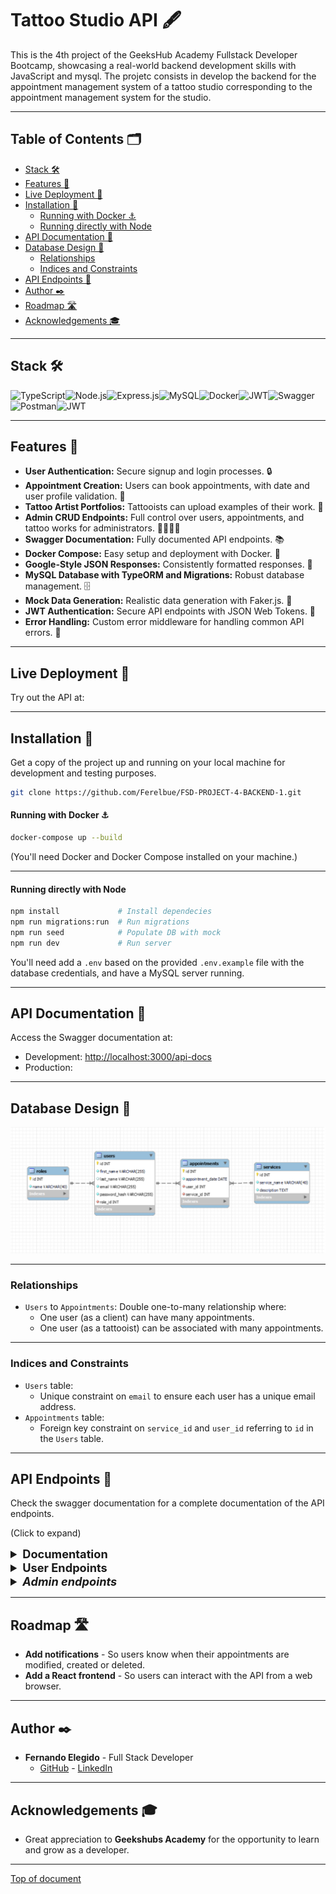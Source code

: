 
# Tattoo Studio API 🖋️

This is the 4th project of the GeeksHub Academy Fullstack Developer Bootcamp, showcasing a real-world backend development skills with JavaScript and mysql.
The projetc consists in develop the backend for the appointment management system of a tattoo studio corresponding to the appointment management system for the studio.

***
## Table of Contents 🗂️

- [Stack 🛠️](#stack)
- [Features 🌟](#features-)
- [Live Deployment 📡](#live-deployment-)
- [Installation 🚀](#installation-)
  - [Running with Docker ⚓️](#running-with-docker-️)
  - [Running directly with Node](#running-directly-with-node)
- [API Documentation 📘](#api-documentation-)
- [Database Design 📖](#database-design-)
  - [Relationships](#relationships)
  - [Indices and Constraints](#indices-and-constraints)
- [API Endpoints 🔌](#api-endpoints-)
- [Author ✒️](#author-)
- [Roadmap 🛣️](#roadmap-️)
- [Acknowledgements 🎓](#acknowledgements-)

***
## Stack 🛠️

<img src="https://img.shields.io/badge/TypeScript-3178C6?style=for-the-badge&logo=typescript&logoColor=white" alt="TypeScript" /><img src="https://img.shields.io/badge/Node.js-339933?style=for-the-badge&logo=node.js&logoColor=white" alt="Node.js" /><img src="https://img.shields.io/badge/Express.js-000000?style=for-the-badge&logo=express&logoColor=white" alt="Express.js" /><img src="https://img.shields.io/badge/MySQL-4479A1?style=for-the-badge&logo=mysql&logoColor=white" alt="MySQL" /><img src="https://img.shields.io/badge/Docker-2496ED?style=for-the-badge&logo=docker&logoColor=white" alt="Docker" /><img src="https://img.shields.io/badge/JWT-000000?style=for-the-badge&logo=jsonwebtokens&logoColor=white" alt="JWT" /><img src="https://img.shields.io/badge/Swagger-85EA2D?style=for-the-badge&logo=swagger&logoColor=black" alt="Swagger" /><img src="https://img.shields.io/badge/Postman-FF6C37?style=for-the-badge&logo=postman&logoColor=white" alt="Postman" /><img src="https://img.shields.io/badge/railway-000000?style=for-the-badge&logo=railway&logoColor=white" alt="JWT" />

***
## Features 🌟

- **User Authentication:** Secure signup and login processes. 🔒
- **Appointment Creation:** Users can book appointments, with date and user profile validation. 📅
- **Tattoo Artist Portfolios:** Tattooists can upload examples of their work. 🎨
- **Admin CRUD Endpoints:** Full control over users, appointments, and tattoo works for administrators. 👩‍💼👨‍💼
- **Swagger Documentation:** Fully documented API endpoints. 📚
- **Docker Compose:** Easy setup and deployment with Docker. 🐳
- **Google-Style JSON Responses:** Consistently formatted responses. 📁
- **MySQL Database with TypeORM and Migrations:** Robust database management. 🗄️
- **Mock Data Generation:** Realistic data generation with Faker.js. 🤖
- **JWT Authentication:** Secure API endpoints with JSON Web Tokens. 🔑
- **Error Handling:** Custom error middleware for handling common API errors. 📝

***
## Live Deployment 📡

Try out the API at:

> []()

***
## Installation 🚀

Get a copy of the project up and running on your local machine for development and testing purposes.

```sh
git clone https://github.com/Ferelbue/FSD-PROJECT-4-BACKEND-1.git
```

#### Running with Docker ⚓️

```sh
docker-compose up --build
```

(You'll need Docker and Docker Compose installed on your machine.)

***
#### Running directly with Node

```sh
npm install             # Install dependecies
npm run migrations:run  # Run migrations
npm run seed            # Populate DB with mock
npm run dev             # Run server
```

You'll need add a `.env` based on the provided `.env.example` file with the database credentials, and have a MySQL server running.

***
## API Documentation 📘

Access the Swagger documentation at:

- Development: [http://localhost:3000/api-docs](http://localhost:3000/api-docs)
- Production: []()

***
## Database Design 📖

<img width="803" alt="ERD" src="./img/DB_design.png">

***
### Relationships

- `Users` to `Appointments`: Double one-to-many relationship where:
  - One user (as a client) can have many appointments.
  - One user (as a tattooist) can be associated with many appointments.

***
### Indices and Constraints

- `Users` table:
  - Unique constraint on `email` to ensure each user has a unique email address.
- `Appointments` table:
  - Foreign key constraint on `service_id` and `user_id` referring to `id` in the `Users` table.

***
## API Endpoints 🔌

Check the swagger documentation for a complete documentation of the API endpoints.

(Click to expand)

<details>
  <summary style="font-weight: bold; font-size: 1.3em;">Documentation</summary>

- `GET /api-docs` - Swagger documentation.
</details>

<details>
  <summary style="font-weight: bold; font-size: 1.3em;">User Endpoints</summary>

##### Authentication 🔒

- `POST /api/auth/register` - Register a new user.
- `POST /api/auth/login` - Login an existing user.

##### Users 👤

- `GET /api/users/me` - Retrieve authenticated user's profile.
- `PUT /api/users/me` - Update authenticated user's profile.
- `DELETE /api/users/me` - Delete authenticated user.
- `GET /api/users/getTattooists` - List all tattooists.

##### User Appointments 📅

- `GET /api/appointments/my` - Retrieve user's appointments.
- `POST /api/appointments/my` - Request a new appointment.
- `GET /api/appointments/my/{id}` - Retrieve details of a specific appointment.
- `PUT /api/appointments/my/{id}` - Update a specific appointment.
- `DELETE /api/appointments/my/{id}` - Delete a specific appointment.

##### TattooWorks - Public 🌍

- `GET /api/tattooWorks` - List all tattoo works.
- `GET /api/tattooWorks/{id}` - Retrieve a specific tattoo work by ID.

##### TattooWorks - Tattooist 🎨

- `GET /api/tattooWorks/my` - Retrieve a tattooist's works.
- `POST /api/tattooWorks/my` - Create a new work for the authenticated tattooist.
- `PUT /api/tattooWorks/my/{id}` - Update a specific tattoo work by ID.
- `DELETE /api/tattooWorks/my/{id}` - Delete a specific tattoo work by ID.

</details>
<details>
<summary style="font-weight: bold; font-size: 1.3em;"><i>Admin endpoints</i></summary>

##### Admin CRUD Endpoints - Users 👩‍💼👨‍💼

- `GET /api/users` - List all users.
- `POST /api/users` - Create a new user.
- `GET /api/users/{id}` - Retrieve a user by ID.
- `PUT /api/users/{id}` - Update a user by ID.
- `DELETE /api/users/{id}` - Delete a user by ID.
- `PUT /api/users/setAsTattooist/{id}` - Set a user as a tattooist.

##### Admin CRUD Endpoints - Appointments 📅

- `GET /api/appointments` - List all appointments.
- `POST /api/appointments` - Create a new appointment.
- `GET /api/appointments/{id}` - Retrieve a specific appointment by ID.
- `PUT /api/appointments/{id}` - Update a specific appointment by ID.
- `DELETE /api/appointments/{id}` - Delete a specific appointment by ID.

##### Admin CRUD Endpoints - TattooWorks 🎨

- `POST /api/tattooWorks` - Create a new tattoo work.
- `PUT /api/tattooWorks/{id}` - Update a tattoo work by ID.
- `DELETE /api/tattooWorks/{id}` - Delete a tattoo work by ID.

</details>

***
## Roadmap 🛣️

- **Add notifications** - So users know when their appointments are modified, created or deleted.
- **Add a React frontend** - So users can interact with the API from a web browser.

***
## Author :black_nib:
- **Fernando Elegido** - Full Stack Developer
  - [GitHub](https://github.com/ferelbue) - [LinkedIn](https://www.linkedin.com/in/ferelbue)
***

## Acknowledgements :mortar_board:

- Great appreciation to **Geekshubs Academy** for the opportunity to learn and grow as a developer.

***

[Top of document](#tattoo-studio-api-🖋️)